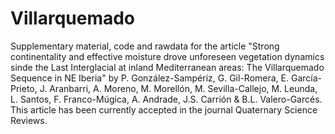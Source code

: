 # Villarquemado
Supplementary material, code and rawdata for the article "Strong continentality and effective moisture drove unforeseen vegetation dynamics sinde the Last Interglacial at inland Mediterranean areas: The Villarquemado Sequence in NE Iberia" by P. González-Sampériz, G. Gil-Romera, E. García-Prieto, J. Aranbarri, A. Moreno, M. Morellón, M. Sevilla-Callejo, M. Leunda, L. Santos, F. Franco-Múgica, A. Andrade, J.S. Carrión & B.L. Valero-Garcés. This article has been currently accepted in the journal Quaternary Science Reviews. 

